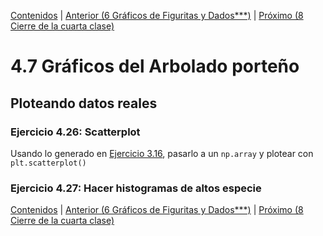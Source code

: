 [Contenidos](../Contenidos.md) \| [Anterior (6 Gráficos de Figuritas y Dados***)](06_gráficos_de_figuritas.md) \| [Próximo (8 Cierre de la cuarta clase)](08_Cierre.md)

# 4.7 Gráficos del Arbolado porteño

## Ploteando datos reales

### Ejercicio 4.26: Scatterplot
Usando lo generado en [Ejercicio 3.16](../03_Mas_Python/06_Arboles2.md#ejercicio-316-lista-de-altos-y-diámetros-de-jacarandá), pasarlo a un `np.array` y plotear con `plt.scatterplot()`


### Ejercicio 4.27: Hacer histogramas de altos especie


[Contenidos](../Contenidos.md) \| [Anterior (6 Gráficos de Figuritas y Dados***)](06_gráficos_de_figuritas.md) \| [Próximo (8 Cierre de la cuarta clase)](08_Cierre.md)

